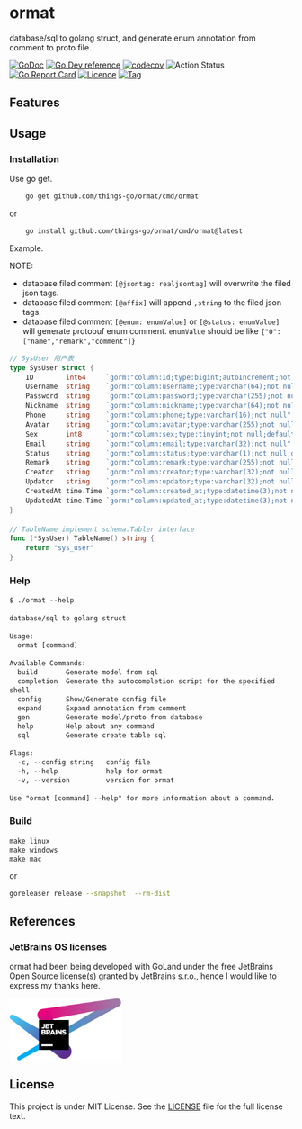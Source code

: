# ormat

database/sql to golang struct, and generate enum annotation from comment to proto file.

[![GoDoc](https://godoc.org/github.com/things-go/ormat?status.svg)](https://godoc.org/github.com/things-go/ormat)
[![Go.Dev reference](https://img.shields.io/badge/go.dev-reference-blue?logo=go&logoColor=white)](https://pkg.go.dev/github.com/things-go/ormat?tab=doc)
[![codecov](https://codecov.io/gh/things-go/ormat/branch/main/graph/badge.svg)](https://codecov.io/gh/things-go/ormat)
![Action Status](https://github.com/things-go/ormat/workflows/Go/badge.svg)
[![Go Report Card](https://goreportcard.com/badge/github.com/things-go/ormat)](https://goreportcard.com/report/github.com/things-go/ormat)
[![Licence](https://img.shields.io/github/license/things-go/ormat)](https://raw.githubusercontent.com/things-go/ormat/main/LICENSE)
[![Tag](https://img.shields.io/github/v/tag/things-go/ormat)](https://github.com/things-go/ormat/tags)

## Features

## Usage

### Installation

Use go get.

```bash
    go get github.com/things-go/ormat/cmd/ormat
```

or

```bash
    go install github.com/things-go/ormat/cmd/ormat@latest
```

Example.

NOTE:

- database filed comment `[@jsontag: realjsontag]` will overwrite the filed json tags.
- database filed comment `[@affix]` will append `,string` to the filed json tags.
- database filed comment `[@enum: enumValue]` or `[@status: enumValue]` will generate protobuf enum comment. `enumValue` should be like `{"0":["name","remark","comment"]}`

```go
// SysUser 用户表
type SysUser struct {
	ID        int64     `gorm:"column:id;type:bigint;autoIncrement;not null;primaryKey,priority:1" json:"id,omitempty"`
	Username  string    `gorm:"column:username;type:varchar(64);not null;primaryKey,priority:2;uniqueIndex:uk_username" json:"username,omitempty"`
	Password  string    `gorm:"column:password;type:varchar(255);not null" json:"password,omitempty"`
	Nickname  string    `gorm:"column:nickname;type:varchar(64);not null" json:"nickname,omitempty"`
	Phone     string    `gorm:"column:phone;type:varchar(16);not null" json:"phone,omitempty"`
	Avatar    string    `gorm:"column:avatar;type:varchar(255);not null" json:"avatar,omitempty"`
	Sex       int8      `gorm:"column:sex;type:tinyint;not null;default:3" json:"sex,omitempty"`
	Email     string    `gorm:"column:email;type:varchar(32);not null" json:"email,omitempty"`
	Status    string    `gorm:"column:status;type:varchar(1);not null;default:1" json:"status,omitempty"`
	Remark    string    `gorm:"column:remark;type:varchar(255);not null" json:"remark,omitempty"`
	Creator   string    `gorm:"column:creator;type:varchar(32);not null" json:"creator,omitempty"`
	Updator   string    `gorm:"column:updator;type:varchar(32);not null" json:"updator,omitempty"`
	CreatedAt time.Time `gorm:"column:created_at;type:datetime(3);not null" json:"created_at,omitempty"`
	UpdatedAt time.Time `gorm:"column:updated_at;type:datetime(3);not null" json:"updated_at,omitempty"`
}

// TableName implement schema.Tabler interface
func (*SysUser) TableName() string {
	return "sys_user"
}
```

### Help

```shell
$ ./ormat --help

database/sql to golang struct

Usage:
  ormat [command]

Available Commands:
  build       Generate model from sql
  completion  Generate the autocompletion script for the specified shell
  config      Show/Generate config file
  expand      Expand annotation from comment
  gen         Generate model/proto from database
  help        Help about any command
  sql         Generate create table sql

Flags:
  -c, --config string   config file
  -h, --help            help for ormat
  -v, --version         version for ormat

Use "ormat [command] --help" for more information about a command.
```

### Build

```shell
make linux
make windows
make mac
```

or

```bash
goreleaser release --snapshot  --rm-dist
```

## References

### JetBrains OS licenses

ormat had been being developed with GoLand under the free JetBrains Open Source license(s) granted by JetBrains s.r.o., hence I would like to express my thanks here.

<a href="https://www.jetbrains.com/?from=things-go/go-modbus" target="_blank"><img src="https://github.com/thinkgos/thinkgos/blob/master/asserts/jetbrains-variant-4.svg" width="200" align="middle"/></a>

## License

This project is under MIT License. See the [LICENSE](LICENSE) file for the full license text.
